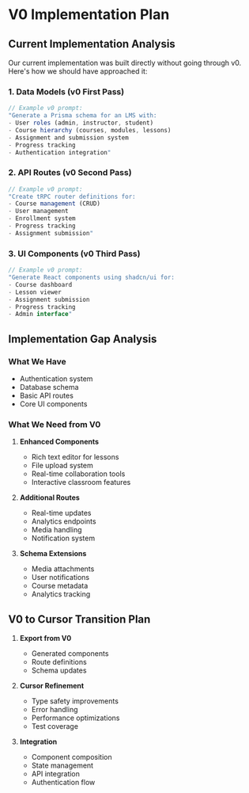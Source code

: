 # V0 Implementation Plan

## Current Implementation Analysis

Our current implementation was built directly without going through v0. Here's how we should have approached it:

### 1. Data Models (v0 First Pass)
```typescript
// Example v0 prompt:
"Generate a Prisma schema for an LMS with:
- User roles (admin, instructor, student)
- Course hierarchy (courses, modules, lessons)
- Assignment and submission system
- Progress tracking
- Authentication integration"
```

### 2. API Routes (v0 Second Pass)
```typescript
// Example v0 prompt:
"Create tRPC router definitions for:
- Course management (CRUD)
- User management
- Enrollment system
- Progress tracking
- Assignment submission"
```

### 3. UI Components (v0 Third Pass)
```typescript
// Example v0 prompt:
"Generate React components using shadcn/ui for:
- Course dashboard
- Lesson viewer
- Assignment submission
- Progress tracking
- Admin interface"
```

## Implementation Gap Analysis

### What We Have
- Authentication system
- Database schema
- Basic API routes
- Core UI components

### What We Need from V0
1. **Enhanced Components**
   - Rich text editor for lessons
   - File upload system
   - Real-time collaboration tools
   - Interactive classroom features

2. **Additional Routes**
   - Real-time updates
   - Analytics endpoints
   - Media handling
   - Notification system

3. **Schema Extensions**
   - Media attachments
   - User notifications
   - Course metadata
   - Analytics tracking

## V0 to Cursor Transition Plan

1. **Export from V0**
   - Generated components
   - Route definitions
   - Schema updates

2. **Cursor Refinement**
   - Type safety improvements
   - Error handling
   - Performance optimizations
   - Test coverage

3. **Integration**
   - Component composition
   - State management
   - API integration
   - Authentication flow 